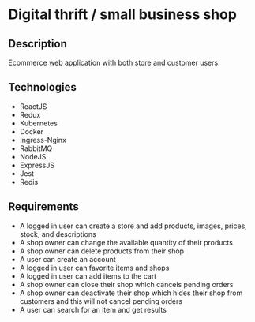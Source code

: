 # Digital thrift / small business shop

## Description

<p>Ecommerce web application with both store and customer users.</p>

## Technologies

* ReactJS
* Redux
* Kubernetes
* Docker
* Ingress-Nginx
* RabbitMQ
* NodeJS
* ExpressJS
* Jest
* Redis

## Requirements

* A logged in user can create a store and add products, images, prices, stock, and descriptions
* A shop owner can change the available quantity of their products
* A shop owner can delete products from their shop
* A user can create an account
* A logged in user can favorite items and shops
* A logged in user can add items to the cart
* A shop owner can close their shop which cancels pending orders
* A shop owner can deactivate their shop which hides their shop from customers and this will not cancel pending orders
* A user can search for an item and get results
